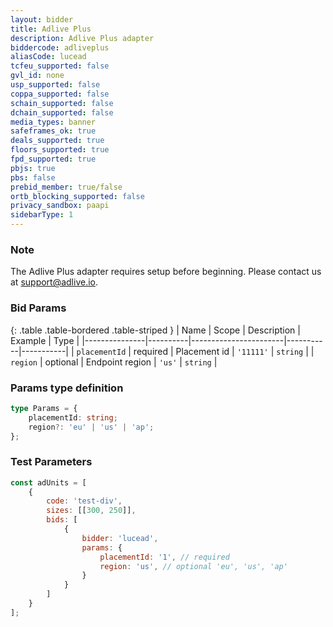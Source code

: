 ```yaml
---
layout: bidder
title: Adlive Plus
description: Adlive Plus adapter
biddercode: adliveplus
aliasCode: lucead
tcfeu_supported: false
gvl_id: none
usp_supported: false
coppa_supported: false
schain_supported: false
dchain_supported: false
media_types: banner
safeframes_ok: true
deals_supported: true
floors_supported: true
fpd_supported: true
pbjs: true
pbs: false
prebid_member: true/false
ortb_blocking_supported: false
privacy_sandbox: paapi
sidebarType: 1
---
```

### Note

The Adlive Plus adapter requires setup before beginning. Please contact us at [support@adlive.io](mailto:support@adlive.io).

### Bid Params

{: .table .table-bordered .table-striped }
| Name          | Scope    | Description           | Example   | Type      |
|---------------|----------|-----------------------|-----------|-----------|
| `placementId` | required | Placement id          | `'11111'` | `string`  |
| `region`      | optional | Endpoint region       | `'us'`    | `string`  |

### Params type definition
```typescript
type Params = {
    placementId: string;
    region?: 'eu' | 'us' | 'ap';
};
```

### Test Parameters

```javascript
const adUnits = [
	{
		code: 'test-div',
		sizes: [[300, 250]],
		bids: [
			{
				bidder: 'lucead',
				params: {
					placementId: '1', // required
					region: 'us', // optional 'eu', 'us', 'ap'
				}
			}
		]
	}
];
```
